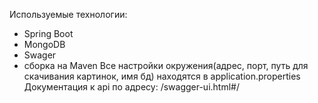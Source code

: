 Используемые технологии:
 - Spring Boot
 - MongoDB
 - Swager
 - сборка на Maven
Все настройки окружения(адрес, порт, путь для скачивания картинок, имя бд) находятся в application.properties
Документация к api по адресу: <server-address>/swagger-ui.html#/
